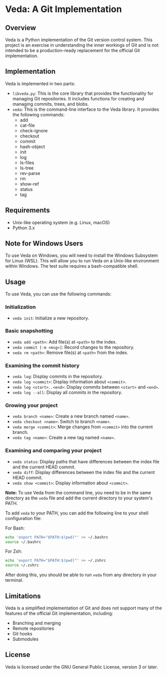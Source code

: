 **Veda: A Git Implementation**
=============================

**Overview**
------------

Veda is a Python implementation of the Git version control system. This project is an exercise in understanding the inner workings of Git and is not intended to be a production-ready replacement for the official Git implementation.

**Implementation**
-----------------

Veda is implemented in two parts:

* `libveda.py`: This is the core library that provides the functionality for managing Git repositories. It includes functions for creating and managing commits, trees, and blobs.
* `veda`: This is the command-line interface to the Veda library. It provides the following commands:
    + add
    + cat-file
    + check-ignore
    + checkout
    + commit
    + hash-object
    + init
    + log
    + ls-files
    + ls-tree
    + rev-parse
    + rm
    + show-ref
    + status
    + tag

**Requirements**
---------------

* Unix-like operating system (e.g. Linux, macOS)
* Python 3.x

**Note for Windows Users**
-------------------------

To use Veda on Windows, you will need to install the Windows Subsystem for Linux (WSL). This will allow you to run Veda on a Unix-like environment within Windows. The test suite requires a bash-compatible shell.

**Usage**
---------

To use Veda, you can use the following commands:

### Initialization

* `veda init`: Initialize a new repository.

### Basic snapshotting

* `veda add <path>`: Add file(s) at `<path>` to the index.
* `veda commit [-m <msg>]`: Record changes to the repository.
* `veda rm <path>`: Remove file(s) at `<path>` from the index.

### Examining the commit history

* `veda log`: Display commits in the repository.
* `veda log <commit>`: Display information about `<commit>`.
* `veda log <start>..<end>`: Display commits between `<start>` and `<end>`.
* `veda log --all`: Display all commits in the repository.

### Growing your project

* `veda branch <name>`: Create a new branch named `<name>`.
* `veda checkout <name>`: Switch to branch `<name>`.
* `veda merge <commit>`: Merge changes from `<commit>` into the current branch.
* `veda tag <name>`: Create a new tag named `<name>`.

### Examining and comparing your project

* `veda status`: Display paths that have differences between the index file and the current HEAD commit.
* `veda diff`: Display differences between the index file and the current HEAD commit.
* `veda show <commit>`: Display information about `<commit>`.

**Note:** 
To use Veda from the command line, you need to be in the same directory as the `veda` file and add the current directory to your system's PATH.

To add `veda` to your PATH, you can add the following line to your shell configuration file:

For Bash:

```bash
echo 'export PATH="$PATH:$(pwd)"' >> ~/.bashrc
source ~/.bashrc
```

For Zsh:

```bash
echo 'export PATH="$PATH:$(pwd)"' >> ~/.zshrc
source ~/.zshrc
``` 

After doing this, you should be able to run `veda` from any directory in your terminal.

**Limitations**
---------------

Veda is a simplified implementation of Git and does not support many of the features of the official Git implementation, including:

* Branching and merging
* Remote repositories
* Git hooks
* Submodules

**License**
----------

Veda is licensed under the GNU General Public License, version 3 or later.

